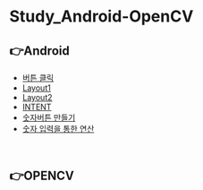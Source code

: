 # Study_Android-OpenCV

## 👉Android
- [버튼 클릭](https://ventus.tistory.com/8)
- [Layout1](https://ventus.tistory.com/9)
- [Layout2](https://ventus.tistory.com/10)
- [INTENT](https://ventus.tistory.com/11)
- [숫자버튼 만들기](https://ventus.tistory.com/12)
- [숫자 입력을 통한 연산](https://ventus.tistory.com/13)
<br>

## 👉OPENCV

<br>

